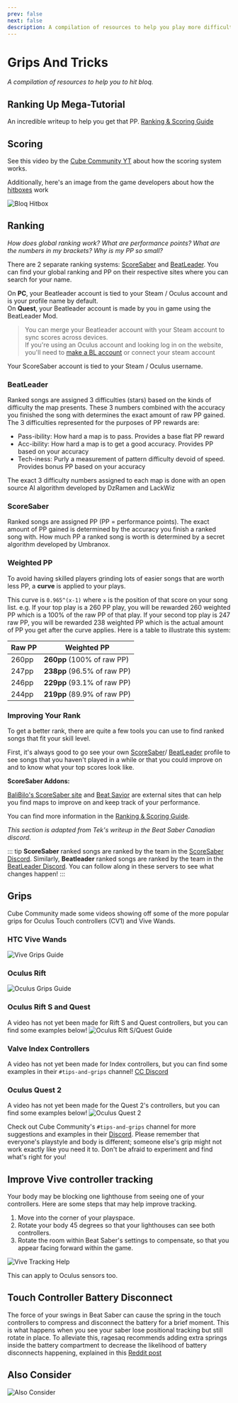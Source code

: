 ```yaml
---
prev: false
next: false
description: A compilation of resources to help you play more difficult songs and achieve a higher score!
---
```


# Grips And Tricks

_A compilation of resources to help you to hit bloq._

## Ranking Up Mega-Tutorial

An incredible writeup to help you get that PP. [Ranking & Scoring Guide](./ranking-guide.md)

## Scoring

See this video by the [Cube Community YT](https://www.youtube.com/channel/UCdG9zS8jVcQIKl7plwWXUkg) about how the scoring system works.

<YouTube url='https://www.youtube.com/watch?v=rVbXCGddspA' />

Additionally, here's an image from the game developers about how the [hitboxes](https://twitter.com/Split82/status/979365834324889600) work

![Bloq Hitbox](/.assets/images/mapping/hitbox-from-split.jpg)

## Ranking

_How does global ranking work? What are performance points? What are the numbers in my brackets? Why is my PP so small?_

There are 2 separate ranking systems: [ScoreSaber](https://scoresaber.com/global) and [BeatLeader](https://www.beatleader.xyz/ranking/1). You can find your global ranking and PP on their respective sites where you can search for your name.

On **PC**, your Beatleader account is tied to your Steam / Oculus account and is your profile name by default.  
On **Quest**, your Beatleader account is made by you in game using the BeatLeader Mod.

> You can merge your Beatleader account with your Steam account to sync scores across devices.  
> If you're using an Oculus account and looking log in on the website, you'll need to [make a BL account](https://beatleader.wiki/en/account#website-1) or connect your steam account

Your ScoreSaber account is tied to your Steam / Oculus username.

### BeatLeader

Ranked songs are assigned 3 difficulties (stars) based on the kinds of difficulty the map presents. These 3 numbers combined with the accuracy you finished the song with determines the exact amount of raw PP gained. The 3 difficulties represented for the purposes of PP rewards are:

- Pass-ibility: How hard a map is to pass. Provides a base flat PP reward
- Acc-ibility: How hard a map is to get a good accuracy. Provides PP based on your accuracy
- Tech-iness: Purly a measurement of pattern difficulty devoid of speed. Provides bonus PP based on your accuracy

The exact 3 difficulty numbers assigned to each map is done with an open source AI algorithm developed by DzRamen and LackWiz

### ScoreSaber

Ranked songs are assigned PP (PP = performance points). The exact amount of PP gained is determined by the accuracy you finish a ranked song with. How much PP a ranked song is worth is determined by a secret algorithm developed by Umbranox.

### Weighted PP

To avoid having skilled players grinding lots of easier songs that are worth less PP, a **curve** is applied to your plays.

This curve is `0.965^(x-1)` where `x` is the position of that score on your song list. e.g. If your top play is a 260 PP play, you will be rewarded 260 weighted PP which is a 100% of the raw PP of that play. If your second top play is 247 raw PP, you will be rewarded 238 weighted PP which is the actual amount of PP you get after the curve applies. Here is a table to illustrate this system:

| Raw PP | Weighted PP                 |
| ------ | --------------------------- |
| 260pp  | **260pp** (100% of raw PP)  |
| 247pp  | **238pp** (96.5% of raw PP) |
| 246pp  | **229pp** (93.1% of raw PP) |
| 244pp  | **219pp** (89.9% of raw PP) |

### Improving Your Rank

To get a better rank, there are quite a few tools you can use to find ranked songs that fit your skill level.

First, it's always good to go see your own [ScoreSaber](https://scoresaber.com/global)/ [BeatLeader](https://www.beatleader.xyz/ranking/1) profile to see songs that you haven't played in a while or that you could improve on and to know what your top scores look like.

**ScoreSaber Addons:**

[BaliBilo's ScoreSaber site](https://scoresaber.balibalo.xyz/peepee) and [Beat Savior](https://beat-savior.herokuapp.com/) are external sites that can help you find maps to improve on and keep track of your performance.

You can find more information in the [Ranking & Scoring Guide](./ranking-guide.md).

_This section is adapted from Tek's writeup in the Beat Saber Canadian discord._

::: tip **ScoreSaber** ranked songs are ranked by the team in the [ScoreSaber Discord](https://discord.gg/WpuDMwU). Similarly, **Beatleader** ranked songs are ranked by the team in the [BeatLeader Discord](https://discord.gg/2RG5YVqtG6). You can follow along in these servers to see what changes happen! :::

## Grips

Cube Community made some videos showing off some of the more popular grips for Oculus Touch controllers (CV1) and Vive Wands.

### HTC Vive Wands

<YouTube url='https://www.youtube.com/watch?v=G7x_wb7RrgU' />

![Vive Grips Guide](/.assets/images/grips-and-tricks/vive-grips-guide.jpg)

### Oculus Rift

<YouTube url='https://www.youtube.com/watch?v=XFt90q69aEA' />

![Oculus Grips Guide](/.assets/images/grips-and-tricks/oculus-grips-guide.jpg)

### Oculus Rift S and Quest

A video has not yet been made for Rift S and Quest controllers, but you can find some examples below! ![Oculus Rift S/Quest Guide](/.assets/images/grips-and-tricks/touch2-grips.jpg)

### Valve Index Controllers

A video has not yet been made for Index controllers, but you can find some examples in their `#tips-and-grips` channel! [CC Discord](https://discord.gg/dwe8mbC)

### Oculus Quest 2

A video has not yet been made for the Quest 2's controllers, but you can find some examples below! ![Oculus Quest 2](/.assets/images/grips-and-tricks/touch3-grips.jpg)

Check out Cube Community's `#tips-and-grips` channel for more suggestions and examples in their [Discord](https://discord.gg/dwe8mbC). Please remember that everyone's playstyle and body is different; someone else's grip might not work exactly like you need it to. Don't be afraid to experiment and find what's right for you!

## Improve Vive controller tracking

Your body may be blocking one lighthouse from seeing one of your controllers. Here are some steps that may help improve tracking.

1. Move into the corner of your playspace.
2. Rotate your body 45 degrees so that your lighthouses can see both controllers.
3. Rotate the room within Beat Saber's settings to compensate, so that you appear facing forward within the game.

![Vive Tracking Help](/.assets/images/grips-and-tricks/vive-tracking-help.gif)

This can apply to Oculus sensors too.

## Touch Controller Battery Disconnect

The force of your swings in Beat Saber can cause the spring in the touch controllers to compress and disconnect the battery for a brief moment. This is what happens when you see your saber lose positional tracking but still rotate in place. To alleviate this, ragesaq recommends adding extra springs inside the battery compartment to decrease the likelihood of battery disconnects happening, explained in this [Reddit post](https://www.reddit.com/r/oculus/comments/a2h7o4/psa_adding_an_additional_spring_to_the_battery/?st=JR9Q7OEZ&sh=a7a3d091)

## Also Consider

![Also Consider](/.assets/images/grips-and-tricks/allow-adequate-room-around-you-during-game-play-put-on-27689465.png)

